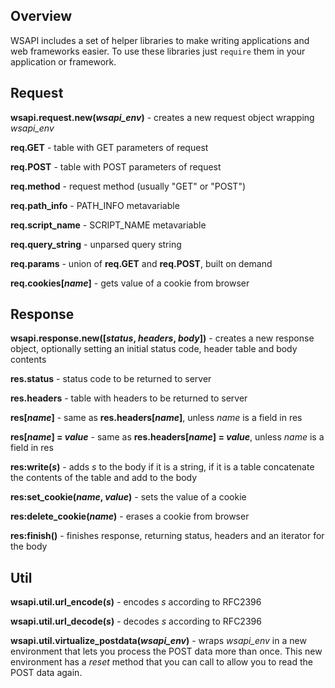 ## Overview

WSAPI includes a set of helper libraries to make writing applications and web frameworks easier.
To use these libraries just `require` them in your application or framework.

## Request

**wsapi.request.new(*wsapi_env*)** - creates a new request object wrapping *wsapi_env*

**req.GET** - table with GET parameters of request

**req.POST** - table with POST parameters of request

**req.method** - request method (usually "GET" or "POST") 

**req.path_info** - PATH_INFO metavariable

**req.script_name** - SCRIPT_NAME metavariable

**req.query_string** - unparsed query string

**req.params** - union of **req.GET** and **req.POST**, built on demand

**req.cookies[*name*]** - gets value of a cookie from browser

## Response

**wsapi.response.new([*status*, *headers*, *body*])** - creates a new response
object, optionally setting an initial status code, header table and body contents

**res.status** - status code to be returned to server

**res.headers** - table with headers to be returned to server

**res[*name*]** - same as **res.headers[*name*]**, unless *name* is a field in res

**res[*name*] = _value_** - same as **res.headers[*name*] = _value_**, unless *name* is
a field in res

**res:write(*s*)** - adds *s* to the body if it is a string, if it is a table
concatenate the contents of the table and add to the body

**res:set_cookie(*name*, *value*)** - sets the value of a cookie

**res:delete_cookie(*name*)** - erases a cookie from browser

**res:finish()** - finishes response, returning status, headers and an iterator for the body

## Util

**wsapi.util.url_encode(*s*)** - encodes *s* according to RFC2396

**wsapi.util.url_decode(*s*)** - decodes *s* according to RFC2396

**wsapi.util.virtualize_postdata(*wsapi_env*)** - wraps *wsapi_env* in a new
environment that lets you process the POST data more than once. This new
environment has a *reset* method that you can call to allow you to read
the POST data again.
